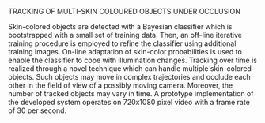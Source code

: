 TRACKING OF MULTI-SKIN COLOURED OBJECTS UNDER OCCLUSION


Skin-colored objects are detected with a Bayesian classifier which is bootstrapped with a small
set of training data. Then, an off-line iterative training procedure is employed to refine the
classifier using additional training images. On-line adaptation of skin-color probabilities is used
to enable the classifier to cope with illumination changes. Tracking over time is realized through
a novel technique which can handle multiple skin-colored objects. Such objects may move in
complex trajectories and occlude each other in the field of view of a possibly moving camera.
Moreover, the number of tracked objects may vary in time. A prototype implementation of the
developed system operates on 720x1080 pixel video with a frame rate of 30 per second.